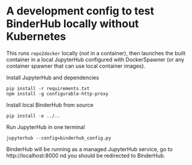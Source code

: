 # A development config to test BinderHub locally without Kubernetes

This runs `repo2docker` locally (_not_ in a container), then launches the built container in a local JupyterHub configured with DockerSpawner (or any container spawner that can use local container images).

Install JupyterHub and dependencies

    pip install -r requirements.txt
    npm install -g configurable-http-proxy

Install local BinderHub from source

    pip install -e ../..

Run JupyterHub in one terminal

    jupyterhub --config=binderhub_config.py

BinderHub will be running as a managed JupyterHub service, go to http://localhost:8000 nd you should be redirected to BinderHub.
